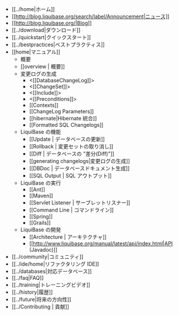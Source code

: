   * [[../home|ホーム]]
  * [[http://blog.liquibase.org/search/label/Announcement|ニュース]]
  * [[http://blog.liquibase.org/|Blog]]
  * [[../download|ダウンロード]]
  * [[../quickstart|クイックスタート]]
  * [[../bestpractices|ベストプラクティス]]
  * [[home|マニュアル]]
    *  概要
      * [[overview | 概要]]
    * 変更ログの生成
      * <[[DatabaseChangeLog]]>
      * <[[ChangeSet]]>
      * <[[Include]]>
      * <[[Preconditions]]>
      * [[Contexts]]
      * [[ChangeLog Parameters]]
      * [[hibernate|Hibernate 統合]]
      * [[Formatted SQL Changelogs]]
    * LiquiBase の機能
      * [[Update | データベースの更新]]
      * [[Rollback | 変更セットの取り消し]]
      * [[Diff | データベースの "差分(Diff)"]]
      * [[generating changelogs|変更ログの生成]]
      * [[DBDoc | データベースドキュメント生成]]
      * [[SQL Output | SQL アウトプット]]
    * LiquiBase の実行
      * [[Ant]]
      * [[Maven]]
      * [[Servlet Listener | サーブレットリスナー]]
      * [[Command Line | コマンドライン]]
      * [[Spring]]
      * [[Grails]]
    * LiquiBase の開発
      * [[Architecture | アーキテクチャ]]
      * [[http://www.liquibase.org/manual/latest/api/index.html|API (Javadoc)]]
  * [[../community|コミュニティ]]
  * [[../ide/home|リファクタリング IDE]]
  * [[../databases|対応データベース]]
  * [[../faq|FAQ]]
  * [[../training|トレーニングビデオ]]
  * [[../history|履歴]]
  * [[../future|将来の方向性]]
  * [[../Contributing | 貢献]]